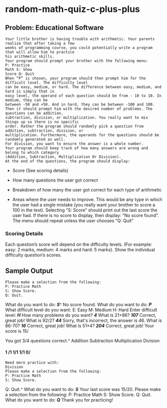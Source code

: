 # random-math-quiz-c-plus-plus

## Problem: Educational Software

```
Your little brother is having trouble with arithmetic. Your parents realize that after taking a few
weeks of programming course, you could potentially write a program that will allow him to practice
his arithmetic skills.
Your program should prompt your brother with the following menu:
P: Practice
Math S: Show
Score Q: Quit
When “P” is chosen, your program should then prompt him for the difficult level. The difficulty level
can be easy, medium, or hard. The difference between easy, medium, and hard is simply that in
easy level, the operand of each question should be from - 10 to 10. In medium, they can be
between -50 and +50. And in hard, they can be between -100 and 100.
Then it should prompt him with the desired number of problems. The questions can be addition,
subtraction, division, or multiplication. You really want to mix things up so there is no specific
order. Rather the program should randomly pick a question from addition, subtraction, division, or
multiplication. Furthermore, the operands for the questions should be randomly generated as well.
For division, you want to ensure the answer is a whole number.
Your program should keep track of how many answers are wrong and belong to which category
(Addition, Subtraction, Multiplication 0r Division).
At the end of the questions, the program should display:
```
- Score (See scoring details)
- How many questions the user got correct


- Breakdown of how many the user got correct for each type of arithmetic
- Areas where the user needs to improve. This would be any type in which the user had a
    single mistake (you really want your brother to score a 100 in the test).
Selecting “S: Score” should print out the last score the user had. If there is no score to display, then
display: “No score found”.
The menu should repeat unless the user chooses “Q: Quit”

### Scoring Details

Each question’s score will depend on the difficulty levels. (For example: easy: 2 marks, medium:
4 marks and hard: 5 marks). Show the individual difficulty question’s scores.


## Sample Output

```
Please make a selection from the following:
P: Practice Math
S: Show Score.
Q: Quit.
```
What do you want to do: **_S_**^
No score found.
What do you want to do: **_P_**
What difficult level do you want:
E: Easy
M: Medium
H: Hard
Enter difficult level: **_H_**
How many problems do you want? **_4_**
What is 21+86? **_107_**
Correct, great job!
What is 92/2? **_44_**
Sorry, that's incorrect, the answer is 46.
What is 86-70? **_16_**
Correct, great job!
What is 51*4? **_204_**
Correct, great job!
Your score is 15/

You got 3/4 questions correct.^
Addition Subtraction Multiplication Division


#### 1 /1 1/1 1/1 0/

```
Need more practice with:
Division
Please make a selection from the following:
P: Practice Math
S: Show Score.
```
Q: Quit.^
What do you want to do: **_S_**
Your last score was 15/20.
Please make a selection from the following:
P: Practice Math
S: Show Score.
Q: Quit.
What do you want to do: **_Q_**
Thank you for practicing!

